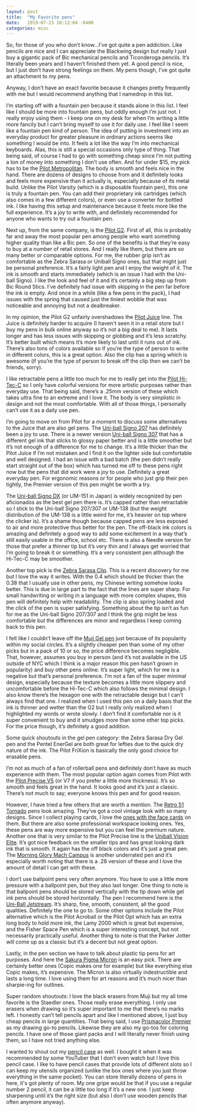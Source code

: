 ```yaml
---
layout: post
title:  "My Favorite pens"
date:   2019-07-23 10:12:04 -0400
categories: misc
---
```


So, for those of you who don’t know...I’ve got quite a pen addiction. Like pencils are nice and I can appreciate the Blackwing design but really I just buy a gigantic pack of Bic mechanical pencils and Ticonderoga pencils. It’s literally been years and I haven’t finished them yet. A good pencil is nice, but I just don’t have strong feelings on them. My pens though, I’ve got quite an attachment to my pens.  

Anyway, I don’t have an exact favorite because it changes pretty frequently with me but I would recommend anything that I namedrop in this list.  

I’m starting off with a fountain pen because it stands alone in this list. I feel like I should be more into fountain pens, but oddly enough I’m just not. I really enjoy using them - I keep one on my desk for when I’m writing a little more fancily but I can’t bring myself to use it for daily use. I feel like I seem like a fountain pen kind of person. The idea of putting in investment into an everyday product for greater pleasure in ordinary actions seems like something I would be into. It feels a lot like the way I’m into mechanical keyboards. Alas, this is still a special occasions only type of thing. That being said, of course I had to go with something cheap since I’m not putting a ton of money into something I don’t use often. And for under $15, my pick has to be the [Pilot Metropolitan](<https://amzn.to/2Y5BteY>). The body is smooth and feels nice in the hand. There are dozens of designs to choose from and it definitely looks and feels more expensive than it actually is, especially because of its metal build. Unlike the Pilot Varsity (which is a disposable fountain pen), this one is truly a fountain pen. You can add their proprietary ink cartridges (which also comes in a few different colors), or even use a converter for bottled ink. I like having this setup and maintenance because it feels more like the full experience. It’s a joy to write with, and definitely recommended for anyone who wants to try out a fountain pen.  

Next up, from the same company, is the [Pilot G2](<https://amzn.to/2LC4JrU>). First of all, this is probably far and away the most popular pen among people who want something higher quality than like a Bic pen. So one of the benefits is that they’re easy to buy at a number of retail stores. And I really like them, but there are so many better or comparable options. For me, the rubber grip isn’t as comfortable as the Zebra Sarasa or Uniball Signo ones, but that might just be personal preference. It’s a fairly light pen and I enjoy the weight of it. The ink is smooth and starts immediately (which is an issue I had with the Uni-ball Signo). I like the look and feel of it and it’s certainly a big step up from Bic Round Stics. I’ve definitely had issue with skipping in the pen far before the ink is empty. And once in a while (like a few pens in the pack), I had issues with the spring that caused just the tiniest wobble that was noticeable and annoying but not a dealbreaker.  

In my opinion, the Pilot G2 unfairly overshadows the [Pilot Juice](<https://amzn.to/2XZyKsd>) line. The Juice is definitely harder to acquire (I haven't seen it in a retail store but I buy my pens in bulk online anyway so it’s not a big deal to me). It lasts longer and has less issues with skipping or globbing and it’s less scratchy. It’s better built which means it’s more likely to last until it runs out of ink. There’s also tons of colors available so if you’re the type of person to write in different colors, this is a great option. Also the clip has a spring which is awesome (if you’re the type of person to break off the clip then we can’t be friends, sorry).  

I like retractable pens a little too much for me to really get into the [Pilot Hi-Tec-C](<https://amzn.to/2Y2hp23>) so I only have colorful versions for more artistic purposes rather than everyday use. That being said, there’s a .25mm version of these which takes ultra fine to an extreme and I love it. The body is very simplistic in design and not the most comfortable. With all of those things, I personally can’t use it as a daily use pen.  

I’m going to move on from Pilot for a moment to discuss some alternatives to the Juice that are also gel pens. The [Uni-ball Signo 207](<https://amzn.to/2SyPOj6>) has definitely been a joy to use. There is a newer version [Uni-ball Signo 307](<https://amzn.to/2XZz0Yd>) that has a different gel ink that sticks to glossy paper better and is a little smoother but it’s not enough of a difference for me to change. It’s a little thicker than the Pilot Juice if I’m not mistaken and I find it on the lighter side but comfortable and well designed. I had an issue with a bad batch (the pen didn’t really start straight out of the box) which has turned me off to these pens right now but the pens that did work were a joy to use. Definitely a great everyday pen. For ergonomic reasons or for people who just grip their pen tightly, the Premier version of this pen might be worth a try.  

The [Uni-ball Signo DX](<https://amzn.to/2Yg62mo>) (or UM-151 in Japan) is widely recognized by pen aficionados as the best gel pen there is. It’s capped rather than retractable so I stick to the Uni-ball Signo 207/307 or UM-138 (but the weight distribution of the UM-138 is a little weird for me, it’s heavier on top where the clicker is). It’s a shame though because capped pens are less exposed to air and more protective thus better for the pen. The off-black ink colors is amazing and definitely a good way to add some excitement in a way that’s still easily usable in the office, school etc. There is also a Needle version for those that prefer a thinner tip but it’s very thin and I always get worried that I’m going to break it or something. It’s a very consistent pen although the Hi-Tec-C may be smoother.  

Another top pick is the [Zebra Sarasa Clip](<https://amzn.to/2YuiJKB>). This is a recent discovery for me but I love the way it writes. With the 0.4 which should be thicker than the 0.38 that I usually use in other pens, my Chinese writing somehow looks better. This is due in large part to the fact that the lines are super sharp. For small handwriting or writing in a language with more complex shapes, this pen will definitely help with readability. The clip is also spring loaded and the click of the pen is super satisfying. Something about the tip isn’t as fun for me as the Uni-ball Signo 207/307 and I think the grip might be less comfortable but the differences are minor and regardless I keep coming back to this pen.  

I felt like I couldn’t leave off the [Muji Gel pen](<https://amzn.to/2YgtUq5>) just because of its popularity within my social circles. It’s a slightly cheaper pen than some of my other picks but in a pack of 10 or so, the price difference becomes negligible. That, however, assumes you buy in person (and it’s not available in the US outside of NYC which I think is a major reason this pen hasn’t grown in popularity) and buy other pens online. It’s super light, which for me is a negative but that’s personal preference. I’m not a fan of the super minimal design, especially because the texture becomes a little more slippery and uncomfortable before the Hi-Tec-C which also follows the minimal design. I also know there’s the hexagon one with the retractable design but I can’t always find that one. I realized when I used this pen on a daily basis that the ink is thinner and wetter than the G2 but I really only realized when I highlighted my words or wrote slowly. I don’t find it comfortable nor is it super convenient to buy and it smudges more than some other top picks. For the price though, it’s definitely a good addition.  

Some quick shoutouts in the gel pen category: the Zebra Sarasa Dry Gel pen and the Pentel EnerGel are both great for lefties due to the quick dry nature of the ink. The Pilot FriXion is basically the only good choice for erasable pens.  

I’m not as much of a fan of rollerball pens and definitely don’t have as much experience with them. The most popular option again comes from Pilot with the [Pilot Precise V5](<https://amzn.to/32LBIiV>) (or V7 if you prefer a little more thickness). It’s so smooth and feels great in the hand. It looks good and it’s just a classic. There’s not much to say; everyone knows this pen and for good reason.  

However, I have tried a few others that are worth a mention. The [Retro 51 Tornado](<https://amzn.to/32ISmQ8>) pens look amazing. They’ve got a cool vintage look with so many designs. Since I collect playing cards, I love the [ones with the face cards](<https://amzn.to/2YgFs8M>) on them. But there are also some professional workspace looking ones. Yes, these pens are way more expensive but you can feel the premium nature. Another one that is very similar to the Pilot Precise line is the [Uniball Vision Elite](<https://amzn.to/2K4117s>). It’s got nice feedback on the smaller tips and has great looking dark ink that is smooth. It again has the off black colors and it’s just a great pen. The [Morning Glory Mach Campus](<https://amzn.to/2XYuhpZ>) is another underrated pen and it’s especially worth noting that there is a .28 version of these and I love the amount of detail I can get with these.  

I don’t use ballpoint pens very often anymore. You have to use a little more pressure with a ballpoint pen, but they also last longer. One thing to note is that ballpoint pens should be stored vertically with the tip down while gel ink pens should be stored horizontally. The pen I recommend here is the [Uni-Ball Jetstream](<https://amzn.to/2SBD8Yv>). It’s sharp, fine, smooth, consistent, all the good qualities. Definitely the one to go to. Some other options include the Pilot alternative which is the Pilot Acroball or the Pilot Opt which has an extra long body to hold more ink, the Lamy 2000 which is great but expensive, and the Fisher Space Pen which is a super interesting concept, but not necessarily practically useful. Another thing to note is that the Parker Jotter will come up as a classic but it’s a decent but not great option.  

Lastly, in the pen section we have to talk about plastic tip pens for art purposes. And here the [Sakura Pigma Micron](<https://amzn.to/2SAbGKB>) is an easy pick. There are certainly better ones (Copic makes one for example) but like everything else Copic makes, it’s expensive. The Micron is also virtually indestructible and lasts a long time. I love using them for art reasons and it’s much nicer than sharpie-ing for outlines.  

Super random shoutouts: I love the black erasers from Muji but my all time favorite is the Staedler ones. Those really erase everything. I only use erasers when drawing so it’s super important to me that there’s no marks left. I honestly can’t tell pencils apart and like I mentioned above, I just buy cheap pencils in large quantities. That being said, I use [Prismacolor Premier](<https://amzn.to/2JVeazs>) as my drawing go-to pencils. Likewise they are also my go-tos for coloring pencils. I have one of those giant packs and I will literally never finish using them, so I have not tried anything else.  

I wanted to shout out my [pencil case](<https://amzn.to/2YaxWvZ>) as well. I bought it when it was recommended by some YouTuber that I don’t even watch but I love this pencil case. I like to have pencil cases that provide lots of different slots so I can keep my utensils organized (unlike the box ones where you just throw everything in the same pocket). You can store literally dozens of pens in here, it's got plenty of room. My one gripe would be that if you use a regular number 2 pencil, it can be a little too long if it’s a new one. I just keep sharpening until it’s the right size (but also I don’t use wooden pencils that often anymore anyway).  

